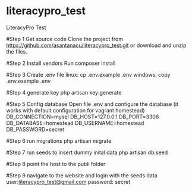 # literacypro_test
LiteracyPro Test

#Step 1 Get source code
Clone the project from https://github.com/asantanacu/literacypro_test.git
or download and unzip the files.

#Step 2 Install vendors
Run composer install

#Step 3 Create .env file
linux: cp .env.example .env
windows: copy .env.example .env

#Step 4 generate key
php artisan key:generate

#Step 5 Config database
Open file .env and configure the database (it works with default configuration for vagrant homestead)
DB_CONNECTION=mysql
DB_HOST=127.0.0.1
DB_PORT=3306
DB_DATABASE=homestead
DB_USERNAME=homestead
DB_PASSWORD=secret

#Step 6 run migrations
php artisan migrate

#Step 7 run seeds to insert dummy inital data
php artisan db:seed

#Step 8 point the host to the publi folder

#Step 9 navigate to the website and login with the seeds data
user:literacypro_test@gmail.com
password: secret

